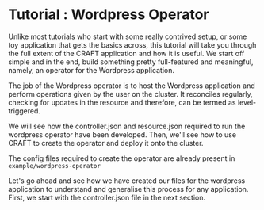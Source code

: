 # Tutorial : Wordpress Operator
Unlike most tutorials who start with some really contrived setup, or some toy application that gets the basics across, this tutorial will take you through the full extent of the CRAFT application and how it is useful. We start off simple and in the end, build something pretty full-featured and meaningful, namely, an operator for the Wordpress application.

The job of the Wordpress operator is to host the Wordpress application and perform operations given by the user on the cluster. It reconciles regularly, checking for updates in the resource and therefore, can be termed as level-triggered.

We will see how the controller.json and resource.json required to run the wordpress operator have been developed. Then, we'll see how to use CRAFT to create the operator and deploy it onto the cluster.

The config files required to create the operator are already present in `example/wordpress-operator`

Let's go ahead and see how we have created our files for the wordpress application to understand and generalise this process for any application. First, we start with the controller.json file in the next section.

